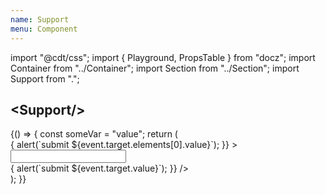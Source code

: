 ```yaml
---
name: Support
menu: Component
---
```

import "@cdt/css";
import { Playground, PropsTable } from "docz";
import Container from "../Container";
import Section from "../Section";
import Support from ".";

## \<Support/\>

<Playground>
  {() => {
    const someVar = "value";
    return (
      <React.Fragment>
        <Section>
          <Support
            onSubmit={event => {
              alert(`submit ${event.target.elements[0].value}`);
            }}
          >
            <input
              type="search"
              className="support__input"
              defaultValue="avignon"
            />
          </Support>
        </Section>
        <Section dark>
          <Support
            onSubmit={event => {
              alert(`submit ${event.target.value}`);
            }}
          />
        </Section>
      </React.Fragment>
    );
  }}
</Playground>

<PropsTable of={Support} />

